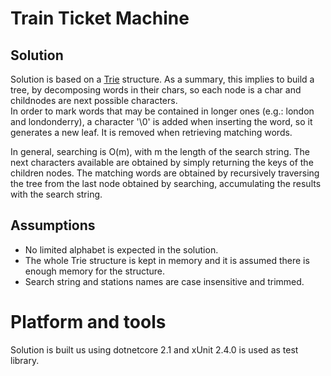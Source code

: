 # Train Ticket Machine

## Solution
Solution is based on a [Trie](https://en.wikipedia.org/wiki/Trie) structure. As a summary, this implies to build a tree, by decomposing words in their chars, so each node is a char and childnodes are next possible characters.  
In order to mark words that may be contained in longer ones (e.g.: london and londonderry), a character '\0' is added when inserting the word, so it generates a new leaf. It is removed when retrieving matching words.  

In general, searching is O(m), with m the length of the search string. 
The next characters available are obtained by simply returning the keys of the children nodes.
The matching words are obtained by recursively traversing the tree from the last node obtained by searching, accumulating the results with the search string.  

## Assumptions
- No limited alphabet is expected in the solution. 
- The whole Trie structure is kept in memory and it is assumed there is enough memory for the structure.
- Search string and stations names are case insensitive and trimmed.

# Platform and tools

Solution is built us using dotnetcore 2.1 and xUnit 2.4.0 is used as test library. 
